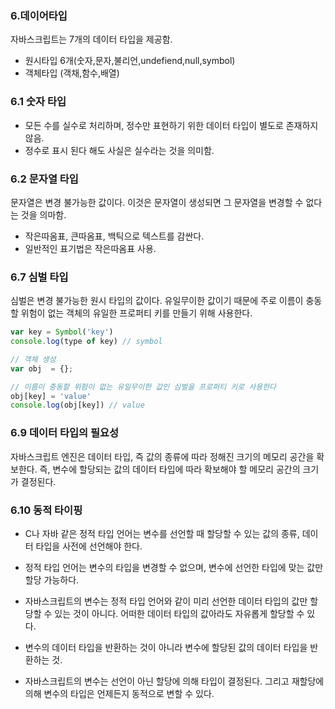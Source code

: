 ### 6.데이어타입

자바스크립트는 7개의 데이터 타입을 제공함.

- 원시타입 6개(숫자,문자,불리언,undefiend,null,symbol)
- 객체타입 (객채,함수,배열)

### 6.1 숫자 타입

- 모든 수를 실수로 처리하며, 정수만 표현하기 위한 데이터 타입이 별도로 존재하지 않음.
- 정수로 표시 된다 해도 사실은 실수라는 것을 의미함.

### 6.2 문자열 타입

문자열은 변경 불가능한 값이다. 이것은 문자열이 생성되면 그 문자열을 변경할 수 없다는 것을 의마함.

- 작은따옴표, 큰따옴표, 백틱으로 텍스트를 감싼다.
- 일반적인 표기법은 작은따옴표 사용.

### 6.7 심벌 타입

심벌은 변경 불가능한 원시 타입의 값이다. 유일무이한 값이기 때문에 주로 이름이 충동할 위험이 없는 객체의 유일한 프로퍼티 키를 만들기 위해 사용한다.

```js
var key = Symbol('key')
console.log(type of key) // symbol

// 객체 생성
var obj  = {};

// 이름이 충동할 위험이 없는 유일무이한 값인 심벌을 프로퍼티 키로 사용한다
obj[key] = 'value'
console.log(obj[key]) // value
```

### 6.9 데이터 타입의 필요성

자바스크립트 엔진은 데이터 타입, 즉 값의 종류에 따라 정해진 크기의 메모리 공간을 확보한다. 즉, 변수에 할당되는 값의 데이터 타입에 따라 확보해야 할 메모리 공간의 크기가 결정된다.

### 6.10 동적 타이핑

- C나 자바 같은 정적 타입 언어는 변수를 선언할 때 할당할 수 있는 값의 종류, 데이터 타입을 사전에 선언해야 한다.

- 정적 타입 언어는 변수의 타입을 변경할 수 없으며, 변수에 선언한 타입에 맞는 값만 할당 가능하다.

- 자바스크립트의 변수는 정적 타입 언어와 같이 미리 선언한 데이터 타입의 값만 할당할 수 있는 것이 아니다. 어떠한 데이터 타입의 값아라도 자유롭게 할당할 수 있다.

- 변수의 데이터 타입을 반환하는 것이 아니라 변수에 할당된 값의 데이터 타입을 반환하는 것.

- 자바스크립트의 변수는 선언이 아닌 할당에 의해 타입이 결정된다. 그리고 재할당에 의해 변수의 타입은 언제든지 동적으로 변할 수 있다.
